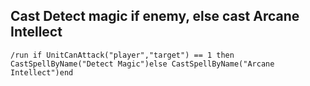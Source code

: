 ## Cast Detect magic  if enemy, else cast Arcane Intellect
```
/run if UnitCanAttack("player","target") == 1 then CastSpellByName("Detect Magic")else CastSpellByName("Arcane Intellect")end
```